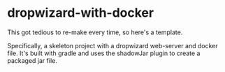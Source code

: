 # dropwizard-with-docker

This got tedious to re-make every time, so here's a template.

Specifically, a skeleton project with a dropwizard web-server and docker file. It's built with gradle and uses the shadowJar plugin to create a packaged jar file.